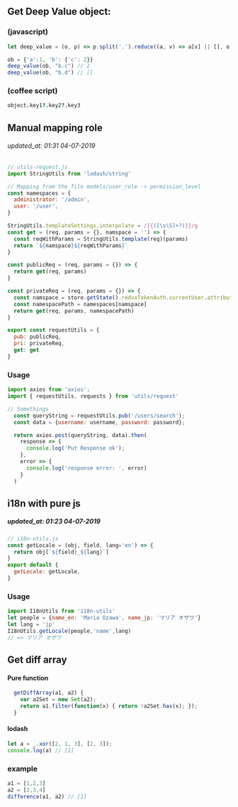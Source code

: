 ## Get Deep Value object:
### (javascript)
```js 
let deep_value = (o, p) => p.split('.').reduce((a, v) => a[v] || [], o);
```
```js
ob = {'a':1, 'b': {'c': 2}}
deep_value(ob, "b.c") // 2
deep_value(ob, "b.d") // []

```
### (coffee script)
```coffee
object.key1?.key2?.key3
```


## Manual mapping role
###### updated_at: 01:31 04-07-2019

```javascript
// utils-request.js
import StringUtils from 'lodash/string'

// Mapping from the file models/user_role -> permission_level
const namespaces = {
  administrator: '/admin',
  user: '/user',
}

StringUtils.templateSettings.interpolate = /{{([\s\S]+?)}}/g
const get = (req, params = {}, namspace = '') => {
  const reqWithParams = StringUtils.template(req)(params)
  return `${namspace}${reqWithParams}`
}

const publicReq = (req, params = {}) => {
  return get(req, params)
}

const privateReq = (req, params = {}) => {
  const namspace = store.getState().reduxTokenAuth.currentUser.attributes.role.permission_level
  const namespacePath = namespaces[namspace]
  return get(req, params, namespacePath)
}

export const requestUtils = {
  pub: publicReq,
  pri: privateReq,
  get: get
}
```
### Usage
```javascript
import axios from 'axios';
import { requestUtils, requests } from 'utils/request'

// Somethings
  const queryString = requestUtils.pub('/users/search');
  const data = {username: username, password: password};

  return axios.post(queryString, data).then(
    response => {
      console.log('Put Response ok');
    },
    error => {
      console.log('response error: ', error)
    }
  )
```

## i18n with pure js 
##### updated_at: 01:23 04-07-2019
```javascript
// i18n-utils.js
const getLocale = (obj, field, lang='en') => {
  return obj[`${field}_${lang}`]
}
export default {
  getLocale: getLocale,
}
```
### Usage
```javascript
import I18nUtils from 'i18n-utils'
let people = {name_en: 'Maria Ozawa', name_jp: 'マリア オザワ'}
let lang = 'jp'
I18nUtils.getLocale(people,'name',lang)
// => マリア オザワ
```

## Get diff array

#### Pure function
```javascript
  getDiffArray(a1, a2) {
    var a2Set = new Set(a2);
    return a1.filter(function(x) { return !a2Set.has(x); });
  }
```
#### lodash
```javascript
let a = _.xor([2, 1, 3], [2, 3]);
console.log(a) // [1]
```
### example
```javascript
a1 = [1,2,3]
a2 = [2,3,4]
difference(a1, a2) // [1]
```
